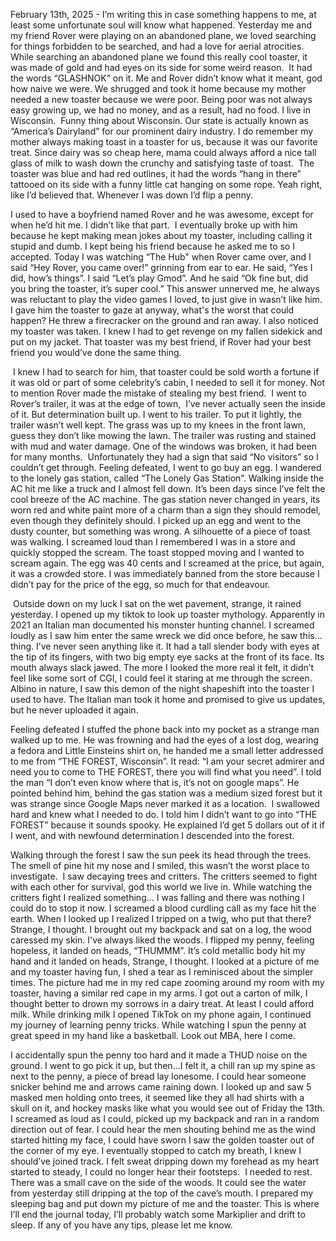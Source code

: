 February 13th, 2025 - I’m writing this in case something happens to me, at least some unfortunate soul will know what happened. Yesterday me and my friend Rover were playing on an abandoned plane, we loved searching for things forbidden to be searched, and had a love for aerial atrocities. While searching an abandoned plane we found this really cool toaster, it was made of gold and had eyes on its side for some weird reason.  It had the words “GLASHNOK” on it. Me and Rover didn’t know what it meant, god how naive we were. We shrugged and took it home because my mother needed a new toaster because we were poor. Being poor was not always easy growing up, we had no money, and as a result, had no food. I live in Wisconsin.  Funny thing about Wisconsin. Our state is actually known as “America’s Dairyland” for our prominent dairy industry. I do remember my mother always making toast in a toaster for us, because it was our favorite treat. Since dairy was so cheap here, mama could always afford a nice tall glass of milk to wash down the crunchy and satisfying taste of toast.  The toaster was blue and had red outlines, it had the words “hang in there” tattooed on its side with a funny little cat hanging on some rope. Yeah right, like I’d believed that. Whenever I was down I’d flip a penny. 



I used to have a boyfriend named Rover and he was awesome, except for when he’d hit me. I didn’t like that part.  I eventually broke up with him because he kept making mean jokes about my toaster, including calling it stupid and dumb. I kept being his friend because he asked me to so I accepted. Today I was watching “The Hub" when Rover came over, and I said “Hey Rover, you came over!” grinning from ear to ear. He said, “Yes I did, how’s things”. I said “Let’s play Gmod”. And he said “Ok fine but, did you bring the toaster, it’s super cool.” This answer unnerved me, he always was reluctant to play the video games I loved, to just give in wasn’t like him. I gave him the toaster to gaze at anyway, what's the worst that could happen? He threw a firecracker on the ground and ran away. I also noticed my toaster was taken. I knew I had to get revenge on my fallen sidekick and put on my jacket. That toaster was my best friend, if Rover had your best friend you would’ve done the same thing. 



 I knew I had to search for him, that toaster could be sold worth a fortune if it was old or part of some celebrity’s cabin, I needed to sell it for money. Not to mention Rover made the mistake of stealing my best friend.  I went to Rover’s trailer, it was at the edge of town,  I’ve never actually seen the inside of it. But determination built up. I went to his trailer. To put it lightly, the trailer wasn’t well kept. The grass was up to my knees in the front lawn, guess they don’t like mowing the lawn. The trailer was rusting and stained with mud and water damage. One of the windows was broken, it had been for many months.  Unfortunately they had a sign that said “No visitors” so I couldn’t get through. Feeling defeated, I went to go buy an egg. I wandered to the lonely gas station, called “The Lonely Gas Station”. Walking inside the AC hit me like a truck and I almost fell down. It’s been days since I’ve felt the cool breeze of the AC machine. The gas station never changed in years, its worn red and white paint more of a charm than a sign they should remodel, even though they definitely should. I picked up an egg and went to the dusty counter, but something was wrong. A silhouette of a piece of toast was walking. I screamed loud than I remembered I was in a store and quickly stopped the scream. The toast stopped moving and I wanted to scream again. The egg was 40 cents and I screamed at the price, but again, it was a crowded store. I was immediately banned from the store because I didn’t pay for the price of the egg, so much for that endeavour.



 Outside down on my luck I sat on the wet pavement, strange, it rained yesterday. I opened up my tiktok to look up toaster mythology. Apparently in 2021 an Italian man documented his monster hunting channel. I screamed loudly as I saw him enter the same wreck we did once before, he saw this…thing. I’ve never seen anything like it. It had a tall slender body with eyes at the tip of its fingers, with two big empty eye sacks at the front of its face. Its mouth always slack jawed. The more I looked the more real it felt, it didn’t feel like some sort of CGI, I could feel it staring at me through the screen.  Albino in nature, I saw this demon of the night shapeshift into the toaster I used to have. The Italian man took it home and promised to give us updates, but he never uploaded it again. 



Feeling defeated I stuffed the phone back into my pocket as a strange man walked up to me. He was frowning and had the eyes of a lost dog, wearing a fedora and Little Einsteins shirt on, he handed me a small letter addressed to me from “THE FOREST, Wisconsin”. It read: “I am your secret admirer and need you to come to THE FOREST, there you will find what you need”. I told the man “I don’t even know where that is, it’s not on google maps”. He pointed behind him, behind the gas station was a medium sized forest but it was strange since Google Maps never marked it as a location.  I swallowed hard and knew what I needed to do. I told him I didn’t want to go into “THE FOREST” because it sounds spooky. He explained I’d get 5 dollars out of it if I went, and with newfound determination I descended into the forest.



Walking through the forest I saw the sun peek its head through the trees. The smell of pine hit my nose and I smiled, this wasn’t the worst place to investigate.  I saw decaying trees and critters. The critters seemed to fight with each other for survival, god this world we live in. While watching the critters fight I realized something… I was falling and there was nothing I could do to stop it now. I screamed a blood curdling call as my face hit the earth. When I looked up I realized I tripped on a twig, who put that there? Strange, I thought. I brought out my backpack and sat on a log, the wood caressed my skin. I've always liked the woods. I flipped my penny, feeling hopeless, it landed on heads, “THUMMM”. It’s cold metallic body hit my hand and it landed on heads, Strange, I thought. I looked at a picture of me and my toaster having fun, I shed a tear as I reminisced about the simpler times. The picture had me in my red cape zooming around my room with my toaster, having a similar red cape in my arms. I got out a carton of milk, I thought better to drown my sorrows in a dairy treat. At least I could afford milk. While drinking milk I opened TikTok on my phone again, I continued my journey of learning penny tricks. While watching I spun the penny at great speed in my hand like a basketball. Look out MBA, here I come. 



I accidentally spun the penny too hard and it made a THUD noise on the ground. I went to go pick it up, but then…I felt it, a chill ran up my spine as next to the penny, a piece of bread lay lonesome. I could hear someone snicker behind me and arrows came raining down. I looked up and saw 5 masked men holding onto trees, it seemed like they all had shirts with a skull on it, and hockey masks like what you would see out of Friday the 13th. I screamed as loud as I could, picked up my backpack and ran in a random direction out of fear. I could hear the men shouting behind me as the wind started hitting my face, I could have sworn I saw the golden toaster out of the corner of my eye. I eventually stopped to catch my breath, I knew I should’ve joined track. I felt sweat dripping down my forehead as my heart started to steady, I could no longer hear their footsteps.  I needed to rest. There was a small cave on the side of the woods. It could see the water from yesterday still dripping at the top of the cave’s mouth. I prepared my sleeping bag and put down my picture of me and the toaster. This is where I’ll end the journal today, I’ll probably watch some Markiplier and drift to sleep. If any of you have any tips, please let me know. 

